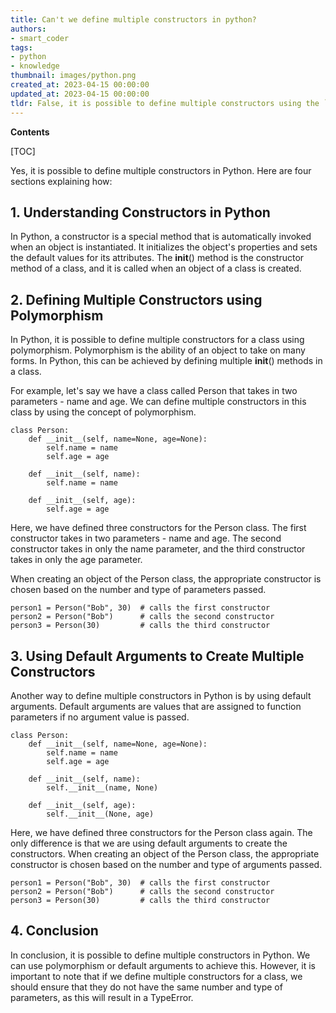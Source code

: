 ```yaml
---
title: Can't we define multiple constructors in python?
authors:
- smart_coder
tags:
- python
- knowledge
thumbnail: images/python.png
created_at: 2023-04-15 00:00:00
updated_at: 2023-04-15 00:00:00
tldr: False, it is possible to define multiple constructors using the `\_\_init\_\_` method with default parameter values or using the `@classmethod` decorator.
---
```


**Contents**

[TOC]

Yes, it is possible to define multiple constructors in Python. Here are four sections explaining how:

## 1. Understanding Constructors in Python

In Python, a constructor is a special method that is automatically invoked when an object is instantiated. It initializes the object's properties and sets the default values for its attributes. The __init__() method is the constructor method of a class, and it is called when an object of a class is created.

## 2. Defining Multiple Constructors using Polymorphism

In Python, it is possible to define multiple constructors for a class using polymorphism. Polymorphism is the ability of an object to take on many forms. In Python, this can be achieved by defining multiple __init__() methods in a class.

For example, let's say we have a class called Person that takes in two parameters - name and age. We can define multiple constructors in this class by using the concept of polymorphism.

```
class Person:
    def __init__(self, name=None, age=None):
        self.name = name
        self.age = age

    def __init__(self, name):
        self.name = name

    def __init__(self, age):
        self.age = age
```

Here, we have defined three constructors for the Person class. The first constructor takes in two parameters - name and age. The second constructor takes in only the name parameter, and the third constructor takes in only the age parameter.

When creating an object of the Person class, the appropriate constructor is chosen based on the number and type of parameters passed.

```
person1 = Person("Bob", 30)  # calls the first constructor
person2 = Person("Bob")      # calls the second constructor
person3 = Person(30)         # calls the third constructor
```

## 3. Using Default Arguments to Create Multiple Constructors

Another way to define multiple constructors in Python is by using default arguments. Default arguments are values that are assigned to function parameters if no argument value is passed.

```
class Person:
    def __init__(self, name=None, age=None):
        self.name = name
        self.age = age

    def __init__(self, name):
        self.__init__(name, None)

    def __init__(self, age):
        self.__init__(None, age)
```

Here, we have defined three constructors for the Person class again. The only difference is that we are using default arguments to create the constructors. When creating an object of the Person class, the appropriate constructor is chosen based on the number and type of arguments passed.

```
person1 = Person("Bob", 30)  # calls the first constructor
person2 = Person("Bob")      # calls the second constructor
person3 = Person(30)         # calls the third constructor
```

## 4. Conclusion

In conclusion, it is possible to define multiple constructors in Python. We can use polymorphism or default arguments to achieve this. However, it is important to note that if we define multiple constructors for a class, we should ensure that they do not have the same number and type of parameters, as this will result in a TypeError.
